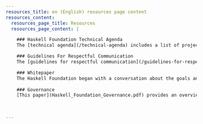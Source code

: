 ```yaml
---
resources_title: en (English) resources page content
resources_content:
  resources_page_title: Resources
  resources_page_content: |

    ### Haskell Foundation Technical Agenda
    The [technical agenda](/technical-agenda) includes a list of projects that we expect the HF to cultivate and support, depending on resources. This list is meant to be suggestive, not definitive: as the HF continues to mature, we may find that other technical projects become more important than what is listed below. In particular, we expect the HF to support a function where we can collect feedback (encompassing instruments like surveys, interviews, and user studies), and then we hope to use that feedback to inform our technical priorities.

    ### Guidelines For Respectful Communication
    The [guidelines for respectful communication](/guidelines-for-respectful-communication) guide how the we aim to comport ourselves and act with respect in the community. We do not seek to impose these guidelines on members of the Haskell community generally. Rather it is a signal that we seek high standards of discourse in the Haskell community, and are willing to publicly hold ourselves to that standard, in the hope that others may voluntarily follow suit.

    ### Whitepaper
    The Haskell Foundation began with a conversation about the goals and and context for HF that changed as the conversation grew ever wider. As we resolved to launch HF [this whitepaper](Haskell_Foundation_Whitepaper.pdf) is a snapshot of that conversation. 
   
    ### Governance
    [This paper](Haskell_Foundation_Governance.pdf) provides an overview of how we expect the Board to operate and its near term work and agenda.
   
   

---
```

